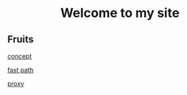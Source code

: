 # <center> Welcome to my site </center>
## Fruits
[concept](https://upempty.github.io/network/concept)

[fast path](https://upempty.github.io/network/dpdk)

[proxy](https://upempty.github.io/network/module/proxy)

